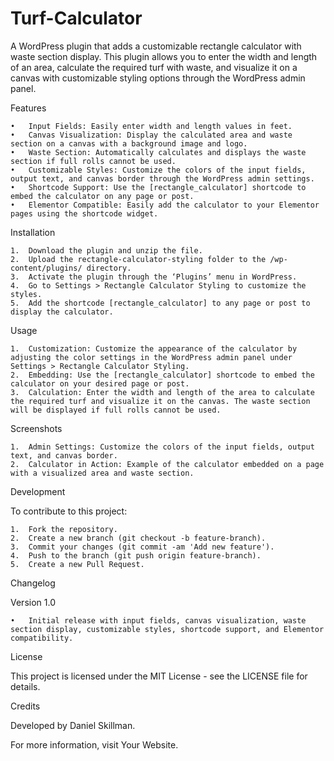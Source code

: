 # Turf-Calculator
A WordPress plugin that adds a customizable rectangle calculator with waste section display. This plugin allows you to enter the width and length of an area, calculate the required turf with waste, and visualize it on a canvas with customizable styling options through the WordPress admin panel.

Features

	•	Input Fields: Easily enter width and length values in feet.
	•	Canvas Visualization: Display the calculated area and waste section on a canvas with a background image and logo.
	•	Waste Section: Automatically calculates and displays the waste section if full rolls cannot be used.
	•	Customizable Styles: Customize the colors of the input fields, output text, and canvas border through the WordPress admin settings.
	•	Shortcode Support: Use the [rectangle_calculator] shortcode to embed the calculator on any page or post.
	•	Elementor Compatible: Easily add the calculator to your Elementor pages using the shortcode widget.

Installation

	1.	Download the plugin and unzip the file.
	2.	Upload the rectangle-calculator-styling folder to the /wp-content/plugins/ directory.
	3.	Activate the plugin through the ‘Plugins’ menu in WordPress.
	4.	Go to Settings > Rectangle Calculator Styling to customize the styles.
	5.	Add the shortcode [rectangle_calculator] to any page or post to display the calculator.

Usage

	1.	Customization: Customize the appearance of the calculator by adjusting the color settings in the WordPress admin panel under Settings > Rectangle Calculator Styling.
	2.	Embedding: Use the [rectangle_calculator] shortcode to embed the calculator on your desired page or post.
	3.	Calculation: Enter the width and length of the area to calculate the required turf and visualize it on the canvas. The waste section will be displayed if full rolls cannot be used.

Screenshots

	1.	Admin Settings: Customize the colors of the input fields, output text, and canvas border.
	2.	Calculator in Action: Example of the calculator embedded on a page with a visualized area and waste section.

Development

To contribute to this project:

	1.	Fork the repository.
	2.	Create a new branch (git checkout -b feature-branch).
	3.	Commit your changes (git commit -am 'Add new feature').
	4.	Push to the branch (git push origin feature-branch).
	5.	Create a new Pull Request.

Changelog

Version 1.0

	•	Initial release with input fields, canvas visualization, waste section display, customizable styles, shortcode support, and Elementor compatibility.

License

This project is licensed under the MIT License - see the LICENSE file for details.

Credits

Developed by Daniel Skillman.

For more information, visit Your Website.
